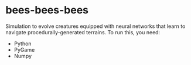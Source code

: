bees-bees-bees
==============

Simulation to evolve creatures equipped with neural networks that learn to navigate procedurally-generated terrains.
To run this, you need:
 - Python
 - PyGame
 - Numpy
